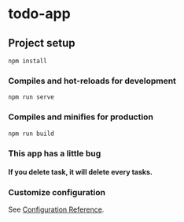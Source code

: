 # todo-app

## Project setup

```
npm install
```

### Compiles and hot-reloads for development

```
npm run serve
```

### Compiles and minifies for production

```
npm run build
```

### This app has a little bug

#### If you delete task, it will delete every tasks.

### Customize configuration

See [Configuration Reference](https://cli.vuejs.org/config/).
